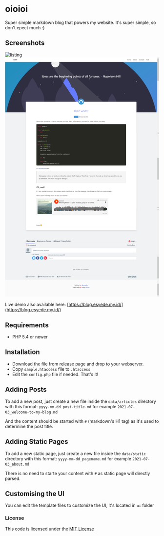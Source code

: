 # oioioi
Super simple markdown blog that powers my website.
It's super simple, so don't epect much :)


## Screenshots

![listing](/screenshots/listing)
![article](/screenshots/article.png)


Live demo also available here: [https://blog.esyede.my.id/](https://blog.esyede.my.id/)


## Requirements
*  PHP 5.4 or newer



## Installation
  - Download the file from
[release page](https://github.com/esyede/oioioi/releases)
and drop to your webserver.
  - Copy `sample.htaccess` file to `.htaccess`
  - Edit the `config.php` file if needed. That's it!


## Adding Posts

To add a new post, just create a new file inside the `data/articles` directory
with this format: `yyyy-mm-dd_post-title.md`
for example `2021-07-03_welcome-to-my-blog.md`

And the content should be started with `#` (markdown's H1 tag) as it's used
to determine the post title.


## Adding Static Pages

To add a new static page, just create a new file inside the `data/static` directory
with this format: `yyyy-mm-dd_pagename.md`
for example `2021-07-03_about.md`

There is no need to starte your content with `#` as static page will directly parsed.

## Customising the UI

You can edit the template files to customize the UI, it's located in `ui` folder



### License

This code is licensed under the [MIT License](http://opensource.org/licenses/MIT)
